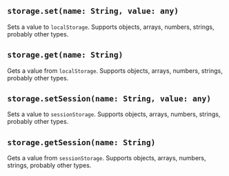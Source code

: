 ## `storage.set(name: String, value: any)`

Sets a value to `localStorage`. Supports objects, arrays, numbers, strings, probably other types.

## `storage.get(name: String)`

Gets a value from `localStorage`. Supports objects, arrays, numbers, strings, probably other types.

## `storage.setSession(name: String, value: any)`

Sets a value to `sessionStorage`. Supports objects, arrays, numbers, strings, probably other types.

## `storage.getSession(name: String)`

Gets a value from `sessionStorage`. Supports objects, arrays, numbers, strings, probably other types.
